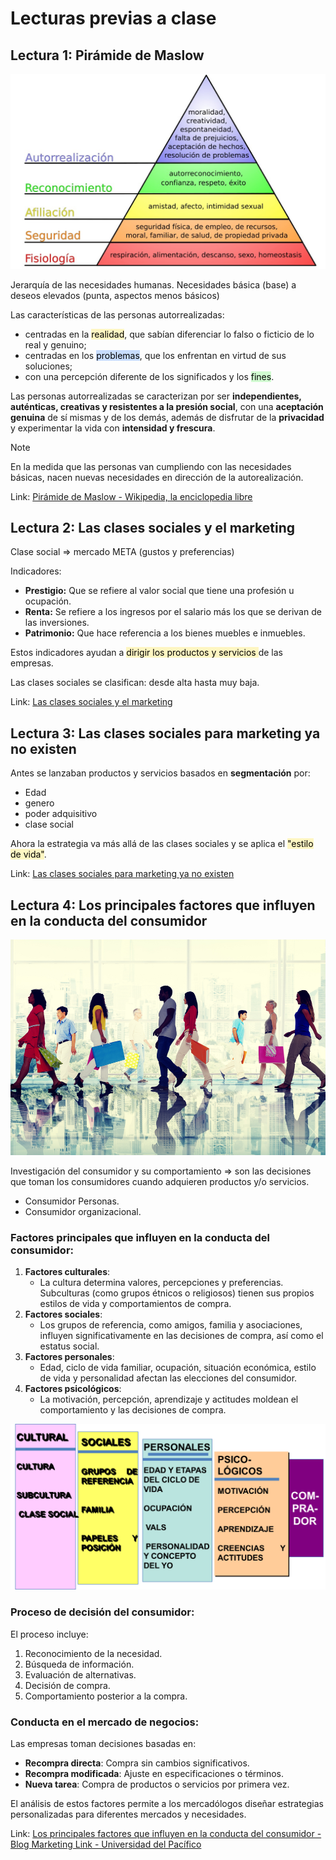 # Lecturas previas a clase

## Lectura 1: Pirámide de Maslow

![](../../../images/piramide_maslow.jpg)

Jerarquía de las necesidades humanas. Necesidades básica (base) a deseos elevados (punta, aspectos menos básicos)

Las características de las personas autorrealizadas:
- centradas en la <mark style="background: #FFF3A3A6;">realidad</mark>, que sabían diferenciar lo falso o ficticio de lo real y genuino;
- centradas en los <mark style="background: #ADCCFFA6;">problemas</mark>, que los enfrentan en virtud de sus soluciones;
- con una percepción diferente de los significados y los <mark style="background: #BBFABBA6;">fines</mark>.

Las personas autorrealizadas se caracterizan por ser **independientes, auténticas, creativas y resistentes a la presión social**, con una **aceptación genuina** de sí mismas y de los demás, además de disfrutar de la **privacidad** y experimentar la vida con **intensidad y frescura**.

>[!NOTE]
>En la medida que las personas van cumpliendo con las necesidades básicas, nacen nuevas necesidades en dirección de la autorealización.

Link: [Pirámide de Maslow - Wikipedia, la enciclopedia libre](https://es.wikipedia.org/wiki/Pir%C3%A1mide_de_Maslow)

## Lectura 2: Las clases sociales y el marketing

Clase social => mercado META (gustos y preferencias)

Indicadores:
- **Prestigio:** Que se refiere al valor social que tiene una profesión u ocupación.
- **Renta:** Se refiere a los ingresos por el salario más los que se derivan de las inversiones.
- **Patrimonio:** Que hace referencia a los bienes muebles e inmuebles.

Estos indicadores ayudan a <mark style="background: #FFF3A3A6;">dirigir los productos y servicios </mark>de las empresas.

Las clases sociales se clasifican: desde alta hasta muy baja.

Link: [Las clases sociales y el marketing](https://eldinero.com.do/19048/las-clases-sociales-y-el-marketing/)

## Lectura 3: Las clases sociales para marketing ya no existen

Antes se lanzaban productos y servicios basados en **segmentación** por:
- Edad
- genero
- poder adquisitivo
- clase social

Ahora la estrategia va más allá de las clases sociales y se aplica el <mark style="background: #FFF3A3A6;">"estilo de vida"</mark>.


Link: [Las clases sociales para marketing ya no existen](https://pacolorente.es/las-clases-sociales-para-marketing-ya-no-existen/)

## Lectura 4: Los principales factores que influyen en la conducta del consumidor

![](../../../images/gustos_del_consumidor.png)

Investigación del consumidor y su comportamiento => son las decisiones que toman los consumidores cuando adquieren productos y/o servicios.

* Consumidor Personas.
* Consumidor organizacional.
### Factores principales que influyen en la conducta del consumidor:

1. **Factores culturales**:
    - La cultura determina valores, percepciones y preferencias. Subculturas (como grupos étnicos o religiosos) tienen sus propios estilos de vida y comportamientos de compra.
2. **Factores sociales**:
    - Los grupos de referencia, como amigos, familia y asociaciones, influyen significativamente en las decisiones de compra, así como el estatus social.
3. **Factores personales**:
    - Edad, ciclo de vida familiar, ocupación, situación económica, estilo de vida y personalidad afectan las elecciones del consumidor.
4. **Factores psicológicos**:
    - La motivación, percepción, aprendizaje y actitudes moldean el comportamiento y las decisiones de compra.

![](../../../images/comportamiento_del_consumidor.png)
### Proceso de decisión del consumidor:

El proceso incluye:

1. Reconocimiento de la necesidad.
2. Búsqueda de información.
3. Evaluación de alternativas.
4. Decisión de compra.
5. Comportamiento posterior a la compra.

### Conducta en el mercado de negocios:

Las empresas toman decisiones basadas en:

- **Recompra directa**: Compra sin cambios significativos.
- **Recompra modificada**: Ajuste en especificaciones o términos.
- **Nueva tarea**: Compra de productos o servicios por primera vez.

El análisis de estos factores permite a los mercadólogos diseñar estrategias personalizadas para diferentes mercados y necesidades.

Link: [Los principales factores que influyen en la conducta del consumidor - Blog Marketing Link - Universidad del Pacífico](https://marketinglink.up.edu.pe/los-principales-factores-influyen-la-conducta-del-consumidor/)